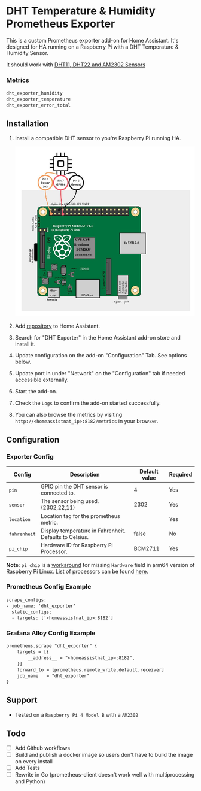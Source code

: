 # DHT Temperature & Humidity Prometheus Exporter

This is a custom Prometheus exporter add-on for Home Assistant. It's designed for HA running on a Raspberry Pi with a DHT Temperature & Humidity Sensor.

It should work with [DHT11, DHT22 and AM2302 Sensors](https://learn.adafruit.com/dht/overview)

### Metrics

```
dht_exporter_humidity
dht_exporter_temperature
dht_exporter_error_total
```

## Installation

1. Install a compatible DHT sensor to you're Raspberry Pi running HA.

   <img src="images/dht_raspberry_pi_diagram.jpg" alt="dht_raspberry_pi_diagram" width="500"/>

1. Add [repository](https://github.com/wymangr/hassos-addons) to Home Assistant.
1. Search for "DHT Exporter" in the Home Assistant add-on store and install it.
1. Update configuration on the add-on "Configuration" Tab. See options below.
1. Update port in under "Network" on the "Configuration" tab if needed accessible externally.
1. Start the add-on.
1. Check the `Logs` to confirm the add-on started successfully.
1. You can also browse the metrics by visiting `http://<homeassistnat_ip>:8182/metrics` in your browser.

## Configuration

### Exporter Config

| Config       | Description                                             | Default value | Required |
| ------------ | ------------------------------------------------------- | ------------- | -------- |
| `pin`        | GPIO pin the DHT sensor is connected to.                | 4             | Yes      |
| `sensor`     | The sensor being used. (2302,22,11)                     | 2302          | Yes      |
| `location`   | Location tag for the prometheus metric.                 |               | Yes      |
| `fahrenheit` | Display temperature in Fahrenheit. Defaults to Celsius. | false         | No       |
| `pi_chip`    | Hardware ID for Raspberry Pi Processor.                 | BCM2711       | Yes      |

**Note**: `pi_chip` is a [workaround](https://github.com/raspberrypi/linux/issues/2110) for missing `Hardware` field in arm64 version of Raspberry Pi Linux. List of processors can be found [here](https://www.raspberrypi.com/documentation/computers/processors.html).

### Prometheus Config Example

```
scrape_configs:
- job_name: 'dht_exporter'
  static_configs:
  - targets: ['<homeassistnat_ip>:8182']
```

### Grafana Alloy Config Example

```
prometheus.scrape "dht_exporter" {
	targets = [{
		__address__ = "<homeassistnat_ip>:8182",
	}]
	forward_to = [prometheus.remote_write.default.receiver]
	job_name   = "dht_exporter"
}
```

## Support

- Tested on a `Raspberry Pi 4 Model B` with a `AM2302`

## Todo

- [ ] Add Github workflows
- [ ] Build and publish a docker image so users don't have to build the image on every install
- [ ] Add Tests
- [ ] Rewrite in Go (prometheus-client doesn't work well with multiprocessing and Python)
